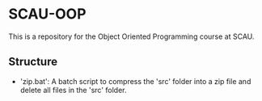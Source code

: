 # SCAU-OOP

This is a repository for the Object Oriented Programming course at SCAU.

## Structure

- 'zip.bat': A batch script to compress the 'src' folder into a zip file and delete all files in the 'src' folder.